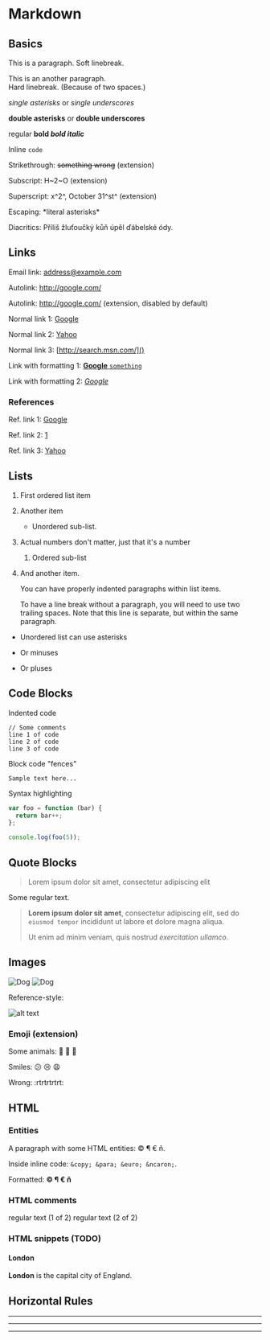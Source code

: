 # Markdown

## Basics

This is a paragraph.
Soft linebreak.

This is an another paragraph.  
Hard linebreak. (Because of two spaces.)

*single asterisks* or _single underscores_

**double asterisks** or __double underscores__

regular **bold *bold italic***

Inline `code`

Strikethrough: ~~something wrong~~ (extension)

Subscript: H~2~O (extension)

Superscript: x^2^, October 31^st^ (extension)

Escaping: \*literal asterisks\*

Diacritics: Příliš žluťoučký kůň úpěl ďábelské ódy.


## Links

Email link: <address@example.com>

Autolink: <http://google.com/>

Autolink: http://google.com/ (extension, disabled by default)

Normal link 1: [Google](http://google.com/ "Google")

Normal link 2: [Yahoo](http://search.yahoo.com/)

Normal link 3: [http://search.msn.com/]()

Link with formatting 1: [**Google** `something`](http://google.com/)

Link with formatting 2: *[Google](http://google.com/)*

### References

Ref. link 1: [Google][1]

Ref. link 2: [1]

Ref. link 3: [Yahoo][yahoo]

[1]:      http://google.com/       "Google"
[yahoo]:  http://search.yahoo.com/ "Yahoo Search"


## Lists

1. First ordered list item
2. Another item
   * Unordered sub-list. 
1. Actual numbers don't matter, just that it's a number
   1. Ordered sub-list
4. And another item.

   You can have properly indented paragraphs within list items.

   To have a line break without a paragraph, you will need to use two trailing spaces.
   Note that this line is separate, but within the same paragraph.

* Unordered list can use asterisks
- Or minuses
+ Or pluses


## Code Blocks

Indented code

    // Some comments
    line 1 of code
    line 2 of code
    line 3 of code


Block code "fences"

```
Sample text here...
```

Syntax highlighting

``` js
var foo = function (bar) {
  return bar++;
};

console.log(foo(5));
```


## Quote Blocks

> Lorem ipsum dolor sit amet, consectetur adipiscing elit

Some regular text.

> **Lorem ipsum dolor sit amet**, consectetur adipiscing elit,
> sed do `eiusmod tempor` incididunt ut labore et dolore magna aliqua.
> 
> Ut enim ad minim veniam, quis nostrud *exercitation ullamco*.


## Images

![Dog](https://www.seznam.cz/media/img/dogs/krasty_04.png)
![Dog](https://www.seznam.cz/media/img/dogs/krasty_06.png)

Reference-style:

![alt text][dog]

[dog]: https://www.seznam.cz/media/img/dogs/krasty_07.png


### Emoji (extension)
Some animals: :octopus: :pig2: :crocodile:

Smiles: :confused: :cry: :weary:

Wrong: :rtrtrtrtrt:

## HTML

### Entities
A paragraph with some HTML entities: &copy; &para; &euro; &ncaron;.

Inside inline code: `&copy; &para; &euro; &ncaron;`.

Formatted: **&copy; &para; &euro; &ncaron;**

### HTML comments
<!-- comment (1 of 3) -->
<!--
 comment (2 of 3)
 -->
regular text (1 of 2) <!-- comment (3 of 3) --> regular text (2 of 2)

### HTML snippets (TODO)
<div>
  <h4>London</h4>
  <p><strong>London</strong> is the capital city of England.</p>
</div>


## Horizontal Rules

---

***
___
